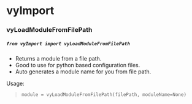 # vyImport

### vyLoadModuleFromFilePath
##### `from vyImport import vyLoadModuleFromFilePath`
* Returns a module from a file path. 
* Good to use for python based configuration files.
* Auto generates a module name for you from file path.

Usage:
> `module = vyLoadModuleFromFilePath(filePath, moduleName=None)`
